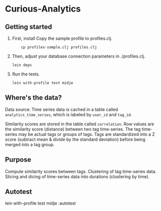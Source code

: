 # Curious-Analytics

## Getting started

1. First, install
	Copy the sample profile to profiles.clj.
	```
		cp profiles-sample.clj profiles.clj
	```

2. Then, adjust your database connection parameters in ./profiles.clj.
	```
	lein deps
	```

3. Run the tests.
	```
	lein with-profile test midje
	```

## Where's the data?

Data source: Time series data is cached in a table called `analytics_time_series`, which is labeled by `user_id` and `tag_id`.

Similarity scores are stored in the table called `correlation`. Row values are the similarity score (distance) between two tag time-series.  The tag time-series may be actual tags or groups of tags.	Tags are standardized into a Z score (subtract mean & divide by the standard deviation) before being merged into a tag group.

## Purpose

Compute similarity scores between tags.
Clustering of tag time-series data.
Slicing and dicing of time-series data into durations (clustering by time).

## Autotest

lein with-profile test midje :autotest

